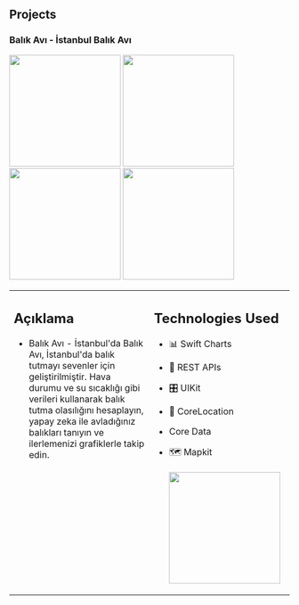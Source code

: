 ## Projects

### Balık Avı - İstanbul Balık Avı
<p float="left">
  <img src="https://cvws.icloud-content.com/B/AZxQfVPjcEVMnodkBCk56k0DD7vsAabbzQm3U5D0jU2dbAZ1bSeZzM9-/Screenshot+2024-08-10+at+09.10.41.png?o=AucWVI0akZw4x8Ec7qsN6u9Dof1JtveHlldIQzqYW4Ro&v=1&x=3&a=CAogrtLLg01K5Jn_5PiOiSfDVKMAKQxKLLgbta-IYiatLLgSbxCq5sCnlzIYqsOcqZcyIgEAUgQDD7vsWgSZzM9-aidVccGY6XFtXMobz8wE4d_wtw7re5VHr0JbgLxyhdSvAdHGqOhu7Q1yJ7xybk__x6fr3rXIGQJVVI6wXsDwgWR5XJv8DqonPDRMkOURpWxrcQ&e=1724247384&fl=&r=3a04f395-36b3-45b3-b966-2f5236e1ff5a-1&k=JbNtLg5D5sZj9o-tFHG98A&ckc=com.apple.clouddocs&ckz=com.apple.CloudDocs&p=31&s=rVSBJD4yn2KoOD7BqNJvr4-YnGY&cd=i" width="200">
  <img src="https://cvws.icloud-content.com/B/Acy_5n8UnbbwHhoAhr2vy1vlux-7ASOEISKn4zjmOYxUBXSG4GUQ2jlY/Screenshot+2024-08-10+at+09.10.47.png?o=ApxJLt50MQ5uN3B1e5eoQ20DbKCfPHZzBn9yqTf6jKFY&v=1&x=3&a=CAogvJXTBv_6R_ORvuL_BdhAiqKyyfwDik2TEVIsSMHuZ88SbxCl9ManlzIYpdGiqZcyIgEAUgTlux-7WgQQ2jlYaidvztwYkb7RoqD97eYp9rxtxI3UxdGHbGMQshlyGgnMf27jO6CEqqJyJ0kT0zdOyCojaE0YQ5h61GE5pPWlSNlnsjE3dtyCKdJ5s3OnyQLKWA&e=1724247484&fl=&r=73753a49-e700-4484-b4bf-599ca081e330-1&k=V55DuScJF1YBgG6wSWfnkg&ckc=com.apple.clouddocs&ckz=com.apple.CloudDocs&p=31&s=miqEVjzMFtF3WcpnHtIVLSd_yno&cd=i" width="200" />
  <img src="https://cvws.icloud-content.com/B/ASKAGkXk6PI1pd41npwKiPSaacwTAVVACl3t2DcBJFEWN2L68FUyGtBU/Screenshot+2024-08-10+at+09.10.54.png?o=An2FDdNivdkhFKjPmdvbgv3w51UOSj-N5DpXxxEj0Hr3&v=1&x=3&a=CAogiBCQkOAitx9OjNtm4hiN1jRHks98VYEh3Bf-WRLEWJ8SbxDHgcanlzIYx96hqZcyIgEAUgSaacwTWgQyGtBUaicI-hd4PabfjvuD5cCky3mmpY_MgpiIEk21KyUwJEuGwk93mB7N1ptyJ_WHbWKe7hv7v48Ri6XARkQ_Wm5iZM4ULwQveoQ7zFqicbt_0FHA4g&e=1724247469&fl=&r=2efb644b-2390-4518-a2cc-06de430e3fca-1&k=WP17TvQ3hxN4gVTU3vmw8A&ckc=com.apple.clouddocs&ckz=com.apple.CloudDocs&p=31&s=-lmEIzYH3d5I3u-5RSPi00pjy6w&cd=i" width="200" />
  <img src="https://cvws.icloud-content.com/B/AbijexeXuhPYmpjXH54qNLyUl-yxATiXm4RNP4DtLwoIuTmgJ9znxavh/Screenshot+2024-08-10+at+09.11.10.png?o=AiOjb_7mNRCrED24W1WjJkW1gPt5DgcBzXWrAMjVq_-d&v=1&x=3&a=CAog2Ik63tDl6weVSMq8wR-eXdvfn_nOsdnjdJSd61qsnZASbxCsyMinlzIYrKWkqZcyIgEAUgSUl-yxWgTnxavhaidf8Lbij1lQBlOGeoE_W6yyA-3Pc6v5LvrmFAHQKzuazqqj88Od1NZyJ3UsJRVtXqpRQWnLlFgtL7OyVH8IqcQzpz4bpYWnftQOdgdQq72big&e=1724247511&fl=&r=efe7029a-29c7-424e-a7bb-2c63f5604e7b-1&k=Px5nnNv7YJHJlOLLxyGJWQ&ckc=com.apple.clouddocs&ckz=com.apple.CloudDocs&p=31&s=xeDdrTtUi5sSA9yPBQlAseQ0M68&cd=i" width="200" />
</p>

<table>
  <tr>
    <td valign="top" width="50%">
      
## Açıklama


- Balık Avı - İstanbul'da Balık Avı, İstanbul'da balık tutmayı sevenler için
geliştirilmiştir. Hava durumu ve su sıcaklığı gibi verileri kullanarak
balık tutma olasılığını hesaplayın, yapay zeka ile avladığınız balıkları
tanıyın ve ilerlemenizi grafiklerle takip edin.

  
    </td>
    <td valign="top" width="50%">

## Technologies Used

- 📊 Swift Charts
- 🔁 REST APIs
- 🎛️ UIKit
- 📍 CoreLocation
-  Core Data
- 🗺️ Mapkit <br><br>
  <a href = "https://apps.apple.com/app/balık-avı-i-stanbul-balık-avı/id6587576233" target = "_blank"><img src="https://brandslogos.com/wp-content/uploads/images/large/available-on-the-app-store-logo.png" width="200" /></a>

    </td>
  </tr>
</table>

